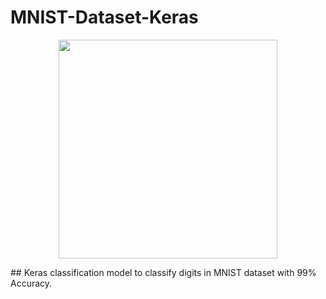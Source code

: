 # MNIST-Dataset-Keras
<p align="center">
  <img src="https://cdn-images-1.medium.com/max/640/1*9Mjoc_J0JR294YwHGXwCeg.jpeg" width="350"/>
</p>
## Keras classification model to classify digits in MNIST dataset with 99% Accuracy.
